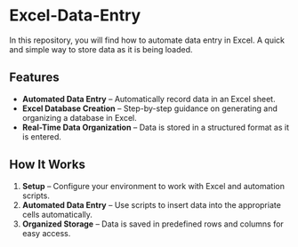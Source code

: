 # Excel-Data-Entry
In this repository, you will find how to automate data entry in Excel. A quick and simple way to store data as it is being loaded.

## Features  

- **Automated Data Entry** – Automatically record data in an Excel sheet.  
- **Excel Database Creation** – Step-by-step guidance on generating and organizing a database in Excel.  
- **Real-Time Data Organization** – Data is stored in a structured format as it is entered.  

## How It Works  

1. **Setup** – Configure your environment to work with Excel and automation scripts.  
2. **Automated Data Entry** – Use scripts to insert data into the appropriate cells automatically.  
3. **Organized Storage** – Data is saved in predefined rows and columns for easy access.


